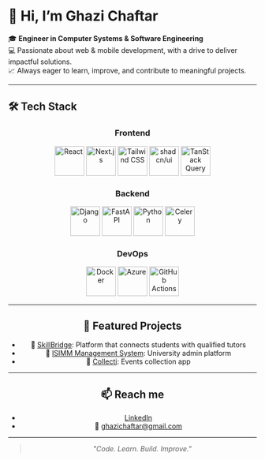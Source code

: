 # 👋 Hi, I’m Ghazi Chaftar

🎓 **Engineer in Computer Systems & Software Engineering**  
💻 Passionate about web & mobile development, with a drive to deliver impactful solutions.  
📈 Always eager to learn, improve, and contribute to meaningful projects.

---

## 🛠️ Tech Stack

<div align="center">

<div align="center">

### Frontend
<p>
  <img src="https://cdn.jsdelivr.net/gh/devicons/devicon/icons/react/react-original.svg" height="60" width="60" alt="React"/>
  <img src="https://cdn.jsdelivr.net/gh/devicons/devicon/icons/nextjs/nextjs-original.svg" height="60" width="60" alt="Next.js"/>
  <img src="https://cdn.jsdelivr.net/gh/devicons/devicon/icons/tailwindcss/tailwindcss-plain.svg" height="60" width="60" alt="Tailwind CSS"/>
  <img src="https://ui.shadcn.com/favicon.ico" height="60" width="60" alt="shadcn/ui"/>
  <img src="https://seeklogo.com/images/R/react-query-logo-1340EA4CE9-seeklogo.com.png" height="60" width="60" alt="TanStack Query"/>
</p>

### Backend
<p>
  <img src="https://cdn.jsdelivr.net/gh/devicons/devicon/icons/django/django-plain.svg" height="60" width="60" alt="Django"/>
  <img src="https://cdn.jsdelivr.net/gh/devicons/devicon/icons/fastapi/fastapi-original.svg" height="60" width="60" alt="FastAPI"/>
  <img src="https://cdn.jsdelivr.net/gh/devicons/devicon/icons/python/python-original.svg" height="60" width="60" alt="Python"/>
  <img src="https://docs.celeryproject.org/en/stable/_static/celery_512.png" height="60" width="60" alt="Celery"/>
</p>

### DevOps
<p>
  <img src="https://cdn.jsdelivr.net/gh/devicons/devicon/icons/docker/docker-original.svg" height="60" width="60" alt="Docker"/>
  <img src="https://cdn.jsdelivr.net/gh/devicons/devicon/icons/azure/azure-original.svg" height="60" width="60" alt="Azure"/>
  <img src="https://cdn.jsdelivr.net/gh/devicons/devicon/icons/github/github-original.svg" height="60" width="60" alt="GitHub Actions"/>
</p>

</div>

---

## 🌟 Featured Projects
- 🔗 [SkillBridge](https://github.com/Ghazi-Chaftar/SkillBridge): Platform that connects students with qualified tutors
- 🔗 [ISIMM Management System](https://github.com/Ghazi-Chaftar/stormynight9): University admin platform
- 🔗 [Collecti](https://github.com/elayeboussama/collecti): Events collection app

---

## 📫 Reach me
- [LinkedIn](https://www.linkedin.com/in/ghazi-chaftar-29a0a4208/)
- 📧 ghazichaftar@gmail.com

---
> *"Code. Learn. Build. Improve."*
